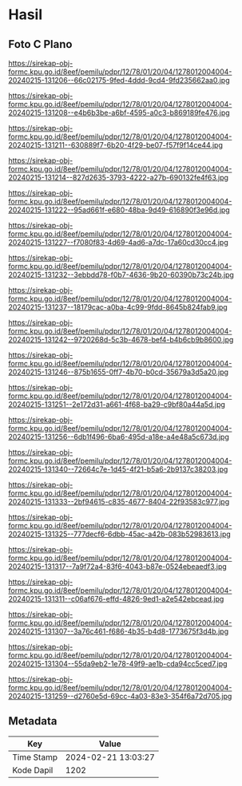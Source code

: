# Hasil

## Foto C Plano

https://sirekap-obj-formc.kpu.go.id/8eef/pemilu/pdpr/12/78/01/20/04/1278012004004-20240215-131206--66c02175-9fed-4ddd-9cd4-9fd235662aa0.jpg

https://sirekap-obj-formc.kpu.go.id/8eef/pemilu/pdpr/12/78/01/20/04/1278012004004-20240215-131208--e4b6b3be-a6bf-4595-a0c3-b869189fe476.jpg

https://sirekap-obj-formc.kpu.go.id/8eef/pemilu/pdpr/12/78/01/20/04/1278012004004-20240215-131211--630889f7-6b20-4f29-be07-f57f9f14ce44.jpg

https://sirekap-obj-formc.kpu.go.id/8eef/pemilu/pdpr/12/78/01/20/04/1278012004004-20240215-131214--827d2635-3793-4222-a27b-690132fe4f63.jpg

https://sirekap-obj-formc.kpu.go.id/8eef/pemilu/pdpr/12/78/01/20/04/1278012004004-20240215-131222--95ad661f-e680-48ba-9d49-616890f3e96d.jpg

https://sirekap-obj-formc.kpu.go.id/8eef/pemilu/pdpr/12/78/01/20/04/1278012004004-20240215-131227--f7080f83-4d69-4ad6-a7dc-17a60cd30cc4.jpg

https://sirekap-obj-formc.kpu.go.id/8eef/pemilu/pdpr/12/78/01/20/04/1278012004004-20240215-131232--3ebbdd78-f0b7-4636-9b20-60390b73c24b.jpg

https://sirekap-obj-formc.kpu.go.id/8eef/pemilu/pdpr/12/78/01/20/04/1278012004004-20240215-131237--18179cac-a0ba-4c99-9fdd-8645b824fab9.jpg

https://sirekap-obj-formc.kpu.go.id/8eef/pemilu/pdpr/12/78/01/20/04/1278012004004-20240215-131242--9720268d-5c3b-4678-bef4-b4b6cb9b8600.jpg

https://sirekap-obj-formc.kpu.go.id/8eef/pemilu/pdpr/12/78/01/20/04/1278012004004-20240215-131246--875b1655-0ff7-4b70-b0cd-35679a3d5a20.jpg

https://sirekap-obj-formc.kpu.go.id/8eef/pemilu/pdpr/12/78/01/20/04/1278012004004-20240215-131251--2e172d31-a661-4f68-ba29-c9bf80a44a5d.jpg

https://sirekap-obj-formc.kpu.go.id/8eef/pemilu/pdpr/12/78/01/20/04/1278012004004-20240215-131256--6db1f496-6ba6-495d-a18e-a4e48a5c673d.jpg

https://sirekap-obj-formc.kpu.go.id/8eef/pemilu/pdpr/12/78/01/20/04/1278012004004-20240215-131340--72664c7e-1d45-4f21-b5a6-2b9137c38203.jpg

https://sirekap-obj-formc.kpu.go.id/8eef/pemilu/pdpr/12/78/01/20/04/1278012004004-20240215-131333--2bf94615-c835-4677-8404-22f93583c977.jpg

https://sirekap-obj-formc.kpu.go.id/8eef/pemilu/pdpr/12/78/01/20/04/1278012004004-20240215-131325--777decf6-6dbb-45ac-a42b-083b52983613.jpg

https://sirekap-obj-formc.kpu.go.id/8eef/pemilu/pdpr/12/78/01/20/04/1278012004004-20240215-131317--7a9f72a4-83f6-4043-b87e-0524ebeaedf3.jpg

https://sirekap-obj-formc.kpu.go.id/8eef/pemilu/pdpr/12/78/01/20/04/1278012004004-20240215-131311--c06af676-effd-4826-9ed1-a2e542ebcead.jpg

https://sirekap-obj-formc.kpu.go.id/8eef/pemilu/pdpr/12/78/01/20/04/1278012004004-20240215-131307--3a76c461-f686-4b35-b4d8-1773675f3d4b.jpg

https://sirekap-obj-formc.kpu.go.id/8eef/pemilu/pdpr/12/78/01/20/04/1278012004004-20240215-131304--55da9eb2-1e78-49f9-ae1b-cda94cc5ced7.jpg

https://sirekap-obj-formc.kpu.go.id/8eef/pemilu/pdpr/12/78/01/20/04/1278012004004-20240215-131259--d2760e5d-69cc-4a03-83e3-354f6a72d705.jpg


## Metadata

| Key        | Value               |
| ---------- | ------------------- |
| Time Stamp | 2024-02-21 13:03:27 |
| Kode Dapil | 1202                |



